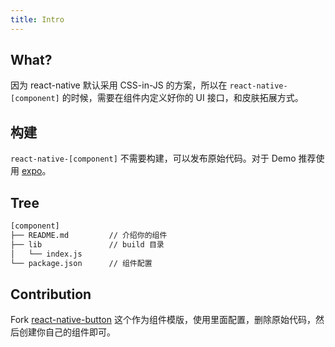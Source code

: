 ```yaml
---
title: Intro
---
```


## What?

因为 react-native 默认采用 CSS-in-JS 的方案，所以在 `react-native-[component]` 的时候，需要在组件内定义好你的 UI 接口，和皮肤拓展方式。

## 构建

`react-native-[component]` 不需要构建，可以发布原始代码。对于 Demo 推荐使用 [expo](https://expo.io/)。

## Tree

```bash
[component]
├── README.md         // 介绍你的组件
├── lib               // build 目录
│   └── index.js
└── package.json      // 组件配置
```

## Contribution

Fork [react-native-button](https://github.com/nu-system/react-native-button) 这个作为组件模版，使用里面配置，删除原始代码，然后创建你自己的组件即可。
